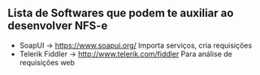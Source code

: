 ## Lista de Softwares que podem te auxiliar ao desenvolver NFS-e

* SoapUI -> https://www.soapui.org/
Importa serviços, cria requisições
* Telerik Fiddler -> http://www.telerik.com/fiddler
Para análise de requisições web